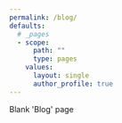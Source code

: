 ```yaml
---
permalink: /blog/
defaults:
  # _pages
  - scope:
      path: ""
      type: pages
    values:
      layout: single
      author_profile: true
---
```


Blank 'Blog' page